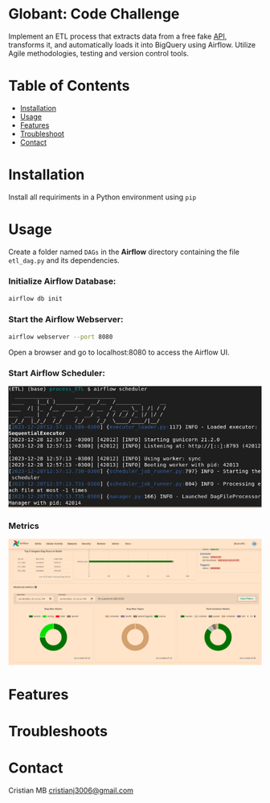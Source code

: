 # Globant: Code Challenge  

Implement an ETL process that extracts data from a free fake [API](https://jsonplaceholder.typicode.com/), transforms it, and automatically loads it into BigQuery using Airflow. Utilize Agile methodologies, testing and version control tools.

# Table of Contents
- [Installation](#Installation)
- [Usage](#usage)
- [Features](#Features)
- [Troubleshoot](#Troubleshoot)
- [Contact](#Contact)
  

# Installation

Install all requiriments in a Python environment  using `pip`

# Usage

Create a folder named `DAGs` in the  **Airflow** directory containing the file `etl_dag.py` and its dependencies.

### Initialize Airflow Database:

```bash
airflow db init
```


### Start the Airflow Webserver:

```bash
airflow webserver --port 8080
```


Open a browser and go to localhost:8080 to access the Airflow UI.

### Start Airflow Scheduler:


![alt text](https://github.com/cristianBMJ/process_ETL/blob/main/Images/scheduler.png)

### Metrics

![alt text](https://github.com/cristianBMJ/process_ETL/blob/main/Images/metrics.png)



# Features

# Troubleshoots

# Contact

Cristian MB cristianj3006@gmail.com
    
